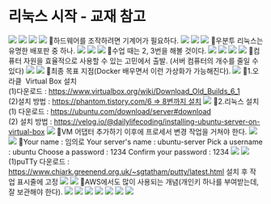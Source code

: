 # 리눅스 시작 - 교재 참고
![](../image/Pasted%20image%2020240502112652.png)
![](../image/Pasted%20image%2020240502113015.png)
![](../image/Pasted%20image%2020240502113234.png)
![](../image/Pasted%20image%2020240502113321.png)
📌하드웨어를 조작하려면 기계어가 필요하다.
![](../image/Pasted%20image%2020240502113447.png)
![](../image/Pasted%20image%2020240502113602.png)
![](../image/Pasted%20image%2020240502113717.png)
📌우분투 리눅스는 유명한 배포판 중 하나.
![](../image/Pasted%20image%2020240502113943.png)
![](../image/Pasted%20image%2020240502114202.png)
![](../image/Pasted%20image%2020240502114359.png)
📌수업 때는 2, 3번을 해볼 것이다.
![](../image/Pasted%20image%2020240502114520.png)
![](../image/Pasted%20image%2020240502114615.png)
![](../image/Pasted%20image%2020240502114652.png)
![](../image/Pasted%20image%2020240502114738.png)
📌컴퓨터 자원을 효율적으로 사용할 수 있는 고민에서 출발. (서버 컴퓨터의 개수를 줄일 수 있다)
![](../image/Pasted%20image%2020240502114955.png)
![](../image/Pasted%20image%2020240502115021.png)
📌최종 목표 지점(Docker 배우면서 이런 가상화가 가능해진다).
![](../image/Pasted%20image%2020240502115836.png)
📌1.오라클  Virtual Box 설치  
(1)다운로드 : https://www.virtualbox.org/wiki/Download_Old_Builds_6_1    
(2)설치 방법  : https://phantom.tistory.com/6 => 8번까지 설치
![](../image/Pasted%20image%2020240502120946.png)
📌2.리눅스 설치  
(1) 다운로드 : https://ubuntu.com/download/server#download  
(2) 설치 방법 : https://velog.io/@dailylifecoding/installing-ubuntu-server-on-virtual-box
![](../image/Pasted%20image%2020240502121234.png)
📌VM 어댑터 추가하기 이후에 프로세서 변경 작업을 거쳐야 한다.
![](../image/Pasted%20image%2020240502124557.png)
![](../image/Pasted%20image%2020240502140104.png)
📌Your name : 임의로
Your server's name : ubuntu-server
Pick a username : ubuntu
Choose a password : 1234
Confirm your password : 1234
![](../image/Pasted%20image%2020240502141127.png)
![](../image/Pasted%20image%2020240502144029.png)
(1)puTTy 다운로드 : https://www.chiark.greenend.org.uk/~sgtatham/putty/latest.html  설치 후 작업 표시줄에 고정
![](../image/Pasted%20image%2020240502150210.png)
![](../image/Pasted%20image%2020240502150304.png)
📌AWS에서도 많이 사용되는 개념(개인키 하나를 부여받는데, 잘 보관해야 한다).
![](../image/Pasted%20image%2020240502150813.png)
![](../image/Pasted%20image%2020240502151419.png)
![](../image/Pasted%20image%2020240502151444.png)
![](../image/Pasted%20image%2020240502152049.png)
![](../image/Pasted%20image%2020240502152126.png)
![](../image/Pasted%20image%2020240502152322.png)
![](../image/Pasted%20image%2020240502152342.png)
